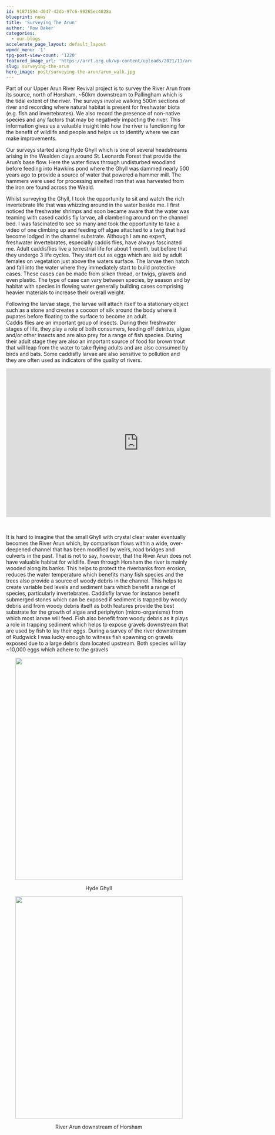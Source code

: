 ```yaml
---
id: 91871594-d047-42db-97c6-99265ec4828a
blueprint: news
title: 'Surveying The Arun'
author: 'Row Baker'
categories:
  - our-blogs
accelerate_page_layout: default_layout
wpmdr_menu: '1'
tpg-post-view-count: '1220'
featured_image_url: 'https://arrt.org.uk/wp-content/uploads/2021/11/arun_walk.jpg'
slug: surveying-the-arun
hero_image: post/surveying-the-arun/arun_walk.jpg
---
```

<p>Part of our Upper Arun River Revival project is to survey the River Arun from its source, north of Horsham, ~50km downstream to Pallingham which is the tidal extent of the river. The surveys involve walking 500m sections of river and recording where natural habitat is present for freshwater biota (e.g. fish and invertebrates). We also record the presence of non-native species and any factors that may be negatively impacting the river. This information gives us a valuable insight into how the river is functioning for the benefit of wildlife and people and helps us to identify where we can make improvements.</p>
<p>Our surveys started along Hyde Ghyll which is one of several headstreams arising in the Wealden clays around St. Leonards Forest that provide the Arun’s base flow. Here the water flows through undisturbed woodland before feeding into Hawkins pond where the Ghyll was dammed nearly 500 years ago to provide a source of water that powered a hammer mill. The hammers were used for processing smelted iron that was harvested from the iron ore found across the Weald.</p>
<p>Whilst surveying the Ghyll, I took the opportunity to sit and watch the rich invertebrate life that was whizzing around in the water beside me. I first noticed the freshwater shrimps and soon became aware that the water was teaming with cased caddis fly larvae, all clambering around on the channel bed. I was fascinated to see so many and took the opportunity to take a video of one climbing up and feeding off algae attached to a twig that had become lodged in the channel substrate. Although I am no expert, freshwater invertebrates, especially caddis flies, have always fascinated me. Adult caddisflies live a terrestrial life for about 1 month, but before that they undergo 3 life cycles. They start out as eggs which are laid by adult females on vegetation just above the waters surface. The larvae then hatch and fall into the water where they immediately start to build protective cases. These cases can be made from silken thread, or twigs, gravels and even plastic. The type of case can vary between species, by season and by habitat with species in flowing water generally building cases comprising heavier materials to increase their overall weight.</p>
<p>Following the larvae stage, the larvae will attach itself to a stationary object such as a stone and creates a cocoon of silk around the body where it pupates before floating to the surface to become an adult.<br />
Caddis flies are an important group of insects. During their freshwater stages of life, they play a role of both consumers, feeding off detritus, algae and/or other insects and are also prey for a range of fish species. During their adult stage they are also an important source of food for brown trout that will leap from the water to take flying adults and are also consumed by birds and bats. Some caddisfly larvae are also sensitive to pollution and they are often used as indicators of the quality of rivers.</p>
<div align="center"><iframe src="https://www.youtube.com/embed/bdsYvx80fjI?controls=0" width="720" height="405" frameborder="0" allowfullscreen="allowfullscreen"></iframe></div>
<div align="center"></div>
<p>&nbsp;</p>
<p>It is hard to imagine that the small Ghyll with crystal clear water eventually becomes the River Arun which, by comparison flows within a wide, over-deepened channel that has been modified by weirs, road bridges and culverts in the past. That is not to say, however, that the River Arun does not have valuable habitat for wildlife. Even through Horsham the river is mainly wooded along its banks. This helps to protect the riverbanks from erosion, reduces the water temperature which benefits many fish species and the trees also provide a source of woody debris in the channel. This helps to create variable bed levels and sediment bars which benefit a range of species, particularly invertebrates. Caddisfly larvae for instance benefit submerged stones which can be exposed if sediment is trapped by woody debris and from woody debris itself as both features provide the best substrate for the growth of algae and periphyton (micro-organisms) from which most larvae will feed. Fish also benefit from woody debris as it plays a role in trapping sediment which helps to expose gravels downstream that are used by fish to lay their eggs. During a survey of the river downstream of Rudgwick I was lucky enough to witness fish spawning on gravels exposed due to a large debris dam located upstream. Both species will lay ~10,000 eggs which adhere to the gravels</p>
<div class="ppwrapper">
<div class="ppdiv" align="center">
<p><img class="aligncenter wp-image-2492 size-full" src="https://arrt.org.uk/wp-content/uploads/2021/11/hyde_ghyll.jpg" alt="" width="455" height="604" /></p>
<p align="center">Hyde Ghyll</p>
</div>
<div class="ppdiv" align="center">
<p><img class="aligncenter wp-image-2493 size-full" src="https://arrt.org.uk/wp-content/uploads/2021/11/river_arun_downstream_of_horsham.jpg" alt="" width="455" height="604" /></p>
<p align="center">River Arun downstream of Horsham</p>
</div>
</div>
